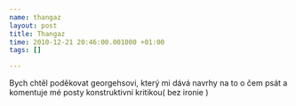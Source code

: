 ```yaml
--- 
name: thangaz
layout: post
title: Thangaz
time: 2010-12-21 20:46:00.001000 +01:00
tags: []

---
```

<!--texy-->Bych chtěl poděkovat georgehsovi, který mi dává navrhy na to o čem psát a komentuje mé posty konstruktivní kritikou( bez ironie )
